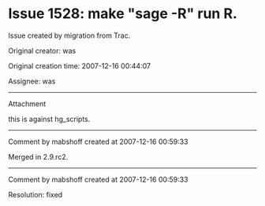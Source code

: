 # Issue 1528: make "sage -R" run R.

Issue created by migration from Trac.

Original creator: was

Original creation time: 2007-12-16 00:44:07

Assignee: was




---

Attachment

this is against hg_scripts.


---

Comment by mabshoff created at 2007-12-16 00:59:33

Merged in 2.9.rc2.


---

Comment by mabshoff created at 2007-12-16 00:59:33

Resolution: fixed
